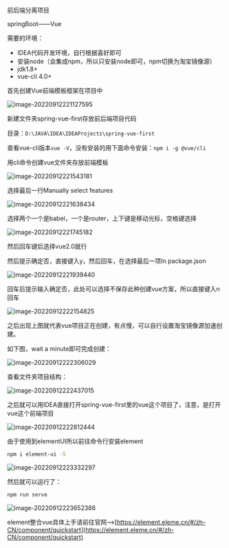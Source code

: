 前后端分离项目

springBoot——Vue

需要的环境：

- IDEA代码开发环境，自行根据喜好即可
- 安装node（会集成npm，所以只安装node即可，npm切换为淘宝镜像源）
- jdk1.8+
- vue-cli 4.0+

首先创建Vue前端模板框架在项目中

![image-20220912221127595](C:\Users\31330\Pictures\Typora\image-20220912221127595.png)

新建文件夹spring-vue-first存放前后端项目代码

目录：``D:\JAVA\IDEA\IDEAProjects\spring-vue-first``

查看vue-cli版本``vue -V``，没有安装的用下面命令安装：``npm i -g @vue/cli``

用cli命令创建vue文件夹存放前端模板

![image-20220912221543181](C:\Users\31330\Pictures\Typora\image-20220912221543181.png)

选择最后一行Manually select features

![image-20220912221638434](C:\Users\31330\Pictures\Typora\image-20220912221638434.png)

选择两个一个是babel，一个是router，上下键是移动光标，空格键选择

![image-20220912221745182](C:\Users\31330\Pictures\Typora\image-20220912221745182.png)

然后回车键后选择vue2.0就行

然后提示确定否，直接键入y，然后回车，在选择最后一项In package.json

![image-20220912221939440](C:\Users\31330\Pictures\Typora\image-20220912221939440.png)

回车后提示输入确定否，此处可以选择不保存此种创建vue方案，所以直接键入n回车

![image-20220912222154825](C:\Users\31330\Pictures\Typora\image-20220912222154825.png)

之后出现上图就代表vue项目正在创建，有点慢，可以自行设置淘宝镜像源加速创建。

如下图，wait a minute即可完成创建：

![image-20220912222306029](C:\Users\31330\Pictures\Typora\image-20220912222306029.png)

查看文件夹项目结构：

![image-20220912222437015](C:\Users\31330\Pictures\Typora\image-20220912222437015.png)

之后就可以用IDEA直接打开spring-vue-first里的vue这个项目了，注意，是打开vue这个前端项目

![image-20220912222812444](C:\Users\31330\Pictures\Typora\image-20220912222812444.png)

由于使用到elementUI所以前往命令行安装element

```bash
npm i element-ui -S
```

![image-20220912223332297](C:\Users\31330\Pictures\Typora\image-20220912223332297.png)

然后就可以运行了：

```bash
npm run serve
```

![image-20220912223652386](C:\Users\31330\Pictures\Typora\image-20220912223652386.png)

element整合vue具体上手请前往官网-->[https://element.eleme.cn/#/zh-CN/component/quickstart](https://element.eleme.cn/#/zh-CN/component/quickstart)









